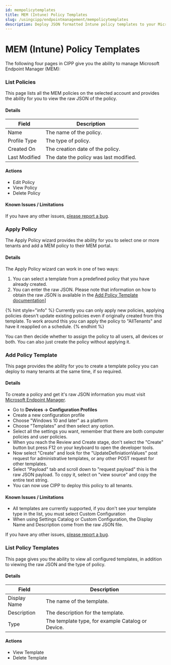 ```yaml
---
id: mempolicytemplates
title: MEM (Intune) Policy Templates
slug: /usingcipp/endpointmanagement/mempolicytemplates
description: Deploy JSON formatted Intune policy templates to your Microsoft 365 tenants.
---
```


# MEM (Intune) Policy Templates

The following four pages in CIPP give you the ability to manage Microsoft Endpoint Manager (MEM):

### List Policies

This page lists all the MEM policies on the selected account and provides the ability for you to view the raw JSON of the policy.

#### Details <a href="#listmempolicies-details" id="listmempolicies-details"></a>

| Field         | Description                            |
| ------------- | -------------------------------------- |
| Name          | The name of the policy.                |
| Profile Type  | The type of policy.                    |
| Created On    | The creation date of the policy.       |
| Last Modified | The date the policy was last modified. |

#### Actions <a href="#listmempolicies-actions" id="listmempolicies-actions"></a>

* Edit Policy
* View Policy
* Delete Policy

#### Known Issues / Limitations <a href="#listmempolicies-knownissues" id="listmempolicies-knownissues"></a>

If you have any other issues, [please report a bug](https://github.com/KelvinTegelaar/CIPP/issues/new?assignees=\&labels=\&template=bug\_report.md\&title=BUG%3A+).



### Apply Policy

The Apply Policy wizard provides the ability for you to select one or more tenants and add a MEM policy to their MEM portal.

#### Details <a href="#applypolicy-details" id="applypolicy-details"></a>

The Apply Policy wizard can work in one of two ways:

1. You can select a template from a predefined policy that you have already created.
2. You can enter the raw JSON. Please note that information on how to obtain the raw JSON is available in the [Add Policy Template documentation](https://cipp.app/docs/user/usingcipp/endpointmanagement/mempolicytemplates/#add-policy-template)]

{% hint style="info" %}
Currently you can only apply new policies, applying policies doesn't update existing policies even if originally created from this template. To work around this you can apply the policy to "AllTenants" and have it reapplied on a schedule.
{% endhint %}

You can then decide whether to assign the policy to all users, all devices or both. You can also just create the policy without applying it.



### Add Policy Template

This page provides the ability for you to create a template policy you can deploy to many tenants at the same time, if so required.

#### Details <a href="#addmempolicytemplate-details" id="addmempolicytemplate-details"></a>

To create a policy and get it's raw JSON information you must visit [Microsoft Endpoint Manager](https://endpoint.microsoft.com).

* Go to **Devices -> Configuration Profiles**
* Create a new configuration profile
* Choose "Windows 10 and later" as a platform
* Choose "Templates" and then select any option.
* Select all the settings you want, remember that there are both computer policies and user policies.
* When you reach the Review and Create stage, don't select the "Create" button but press F12 on your keyboard to open the developer tools.
* Now select "Create" and look for the "UpdateDefiniationValues" post request for administrative templates, or any other POST request for other templates.
* Select "Payload" tab and scroll down to "request payload" this is the raw JSON payload. To copy it, select on "view source" and copy the entire text string.
* You can now use CIPP to deploy this policy to all tenants.

#### Known Issues / Limitations <a href="#addmempolicytemplate-knownissues" id="addmempolicytemplate-knownissues"></a>

* All templates are currently supported, if you don't see your template type in the list, you must select Custom Configuration
* When using Settings Catalog or Custom Configuration, the Display Name and Description come from the raw JSON file.

If you have any other issues, [please report a bug](https://github.com/KelvinTegelaar/CIPP/issues/new?assignees=\&labels=\&template=bug\_report.md\&title=BUG%3A+).



### List Policy Templates

This page gives you the ability to view all configured templates, in addition to viewing the raw JSON and the type of policy.

#### Details <a href="#listmempolicytemplates-details" id="listmempolicytemplates-details"></a>

| Field        | Description                                       |
| ------------ | ------------------------------------------------- |
| Display Name | The name of the template.                         |
| Description  | The description for the template.                 |
| Type         | The template type, for example Catalog or Device. |

#### Actions <a href="#listmempolicytemplates-actions" id="listmempolicytemplates-actions"></a>

* View Template
* Delete Template

####
